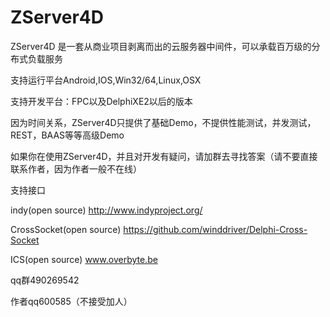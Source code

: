 # ZServer4D
ZServer4D 是一套从商业项目剥离而出的云服务器中间件，可以承载百万级的分布式负载服务

支持运行平台Android,IOS,Win32/64,Linux,OSX


支持开发平台：FPC以及DelphiXE2以后的版本


因为时间关系，ZServer4D只提供了基础Demo，不提供性能测试，并发测试，REST，BAAS等等高级Demo


如果你在使用ZServer4D，并且对开发有疑问，请加群去寻找答案（请不要直接联系作者，因为作者一般不在线）



支持接口

indy(open source) http://www.indyproject.org/

CrossSocket(open source) https://github.com/winddriver/Delphi-Cross-Socket

ICS(open source) www.overbyte.be






qq群490269542


作者qq600585（不接受加人）

